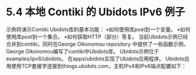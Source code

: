# 5.4 本地 Contiki 的 Ubidots IPv6 例子

示例将演示Contiki Ubidots库的基本功能：
•如何使用库post到一个变量。
•如何使用库post到一个集合。
•如何获取HTTP（部分）答复。
当前Ubidots示例已经合并到contiki，同时在George Oikonomou repository
中提供了一些函数示例。
George Oikonomou编写了contiki中Ubidots库。
Ubidots示例位于examples/ipv6/ubidots。
在apps/ubidots实现了Ubidots应用程序。
Ubidots应用使用TCP套接字连接到things.ubidots.com，主机IPv4和IPv6端点配置如下：